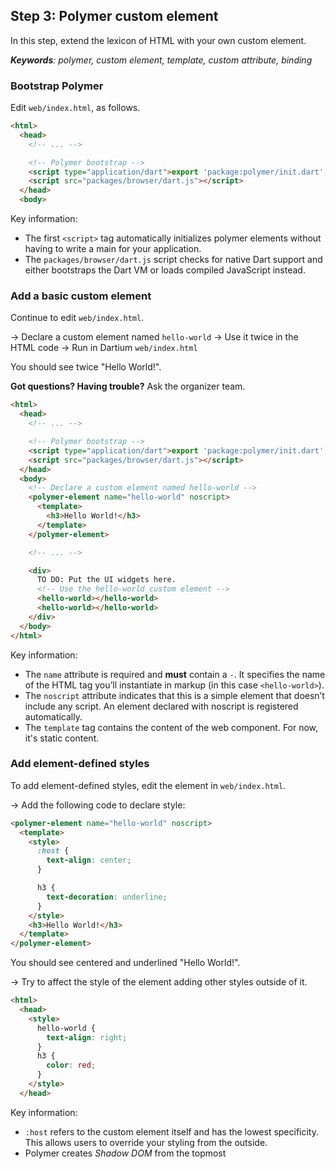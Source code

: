 ## Step 3: Polymer custom element

In this step, extend the lexicon of HTML with your own custom element.

_**Keywords**: polymer, custom element, template, custom attribute, binding_


### Bootstrap Polymer

Edit `web/index.html`, as follows.

```HTML
<html>
  <head>
    <!-- ... -->

    <!-- Polymer bootstrap -->
    <script type="application/dart">export 'package:polymer/init.dart';</script>
    <script src="packages/browser/dart.js"></script>
  </head>
  <body>
```

Key information:
* The first `<script>` tag automatically initializes polymer elements without 
  having to write a main for your application.
* The `packages/browser/dart.js` script checks for native Dart support and
  either bootstraps the Dart VM or loads compiled JavaScript instead.

### Add a basic custom element

Continue to edit `web/index.html`.

&rarr; Declare a custom element named `hello-world`
&rarr; Use it twice in the HTML code
&rarr; Run in Dartium `web/index.html`

You should see twice "Hello World!".

**Got questions? Having trouble?** Ask the organizer team.

```HTML
<html>
  <head>
    <!-- ... -->

    <!-- Polymer bootstrap -->
    <script type="application/dart">export 'package:polymer/init.dart';</script>
    <script src="packages/browser/dart.js"></script>
  </head>
  <body>
    <!-- Declare a custom element named hello-world -->
    <polymer-element name="hello-world" noscript>
      <template>
        <h3>Hello World!</h3>
      </template>
    </polymer-element>

    <!-- ... -->

    <div>
      TO DO: Put the UI widgets here.
      <!-- Use the hello-world custom element -->
      <hello-world></hello-world>
      <hello-world></hello-world>
    </div>
  </body>
</html>
```

Key information:
* The `name`  attribute is required and **must** contain a `-`. 
  It specifies the name of the HTML tag you’ll instantiate in markup 
  (in this case `<hello-world>`).
* The `noscript` attribute indicates that this is a simple element 
  that doesn’t include any script. An element declared with noscript 
  is registered automatically.
* The `template` tag contains the content of the web component. For now,
  it's static content.

### Add element-defined styles

To add element-defined styles, edit the element in `web/index.html`.

&rarr; Add the following code to declare style:

```HTML
<polymer-element name="hello-world" noscript>
  <template>
    <style>
      :host {
        text-align: center;
      }

      h3 {
        text-decoration: underline;
      }
    </style>
    <h3>Hello World!</h3>
  </template>
</polymer-element>
```

You should see centered and underlined "Hello World!".

&rarr; Try to affect the style of the element adding other styles outside of it.

```HTML
<html>
  <head>
    <style>
      hello-world {
        text-align: right;
      }
      h3 {
        color: red;
      }
    </style>
  </head>
```

Key information:
* `:host` refers to the custom element itself and has the lowest specificity. This allows users to override your styling from the outside.
* Polymer creates _Shadow DOM_ from the topmost <template> of your <polymer-element> definition, so styles defined internally to your element are scoped to your element. There’s no need to worry about duplicating an id from the outside or using a styling rule that’s too broad.

### Import element

Create a new file `web/hello.html`.

&rarr; Move the element declaration from `web/index.html` to `web/hello.html`:

```HTML
<!DOCTYPE html>

<polymer-element name="hello-world" noscript>
  <template>
    <style>
      /* ... */
    </style>
    <h3>Hello World!</h3>
  </template>
</polymer-element>
```

&rarr; Import the element with an [HTML Import](http://www.polymer-project.org/platform/html-imports.html)

```HTML
<html>
  <head>
    <!-- ... -->

    <link rel="import" href="hello.html">

    <script type="application/dart">export 'package:polymer/init.dart';</script>
    <script src="packages/browser/dart.js"></script>
  </head>
  <body>
    <!-- Previous hello-world element declaration is removed -->

    <!-- ... -->

    <div>
      TO DO: Put the UI widgets here.
      <!-- Use the hello-world custom element -->
      <hello-world></hello-world>
      <hello-world></hello-world>
    </div>
  </body>
</html>
```

Key information:
* HTML Imports are a way to include and reuse HTML documents in other HTML documents.

### Add custom behavior

Create a new file `web/hello.dart`.

&rarr; Add the following code:

```Dart
import 'package:polymer/polymer.dart';

@CustomTag('hello-world')
class HelloWorld extends PolymerElement {
  String name = "You";

  HelloWorld.created(): super.created();
}
```

&rarr; In `web/hello.html`, remove the `noscript` attribute.
&rarr; Add the `script` tag specifying the URL to `hello.dart`.
&rarr; Add the binding to the field `name` of `HelloWorld` class:

```HTML
<!DOCTYPE html>

<polymer-element name="hello-world">
  <template>
    ...
    <h3>Hello {{name}}!</h3>
  </template>
  <script type="application/dart" src="hello.dart"></script>
</polymer-element>
```

You should see _Hello You!_

Key information:
* The `script` tag specifies the path to the underlying dart script.
* Any Polymer element class extends `PolymerElement`.
* `CustomTag` specifies the name of the element.
* The `super.created()` constructor must be called.
* `{{name}}` is bound to the `name` field in `HelloWorld` class.

### Add custom attribute

Attributes are a great way for users of your element to configure it, declaratively.

&rarr; In `web/hello.dart`, add the `@published` annotation to the `name` field:

```Dart
class HelloWorld extends PolymerElement {
  @published
  String name = "You";
  // ...
}
```

&rarr; In `web/index.html`, take advantage of the new attribute:

```HTML
<html>
  <body>
    <!-- ... -->

    <div>
      TO DO: Put the UI widgets here.
      <hello-world name="John"></hello-world>
      <hello-world name="Paul"></hello-world>
    </div>
  </body>
</html>
```

You should see _Hello John!_ and _Hello Paul!_

Key information:
* `@published` means that is is an public attribute.
* `@published` also means that it is observable, so it allows to uses live two-way data binding to synchronize DOM nodes and object models.

### Learn more
 - [Polymer.dart](https://www.dartlang.org/polymer-dart/)
 - [Polymer project](http://www.polymer-project.org/)
 - [A Guide to Styling Elements](http://www.polymer-project.org/articles/styling-elements.html)

### Problems?
Check your code against the files in [s4_element](../samples/s4_element).

## [Home](../README.md) | [< Previous](step-3.md) | [Next >](step-5.md)
